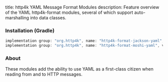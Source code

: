 title: http4k YAML Message Format Modules
description: Feature overview of the YAML http4k-format modules, several of which support auto-marshalling into data classes.

### Installation (Gradle)

```groovy
implementation group: "org.http4k", name: "http4k-format-jackson-yaml", version: "4.30.4.0"
implementation group: "org.http4k", name: "http4k-format-moshi-yaml", version: "4.30.4.0"
```

### About
These modules add the ability to use YAML as a first-class citizen when reading from and to HTTP messages. 

[http4k]: https://http4k.org
